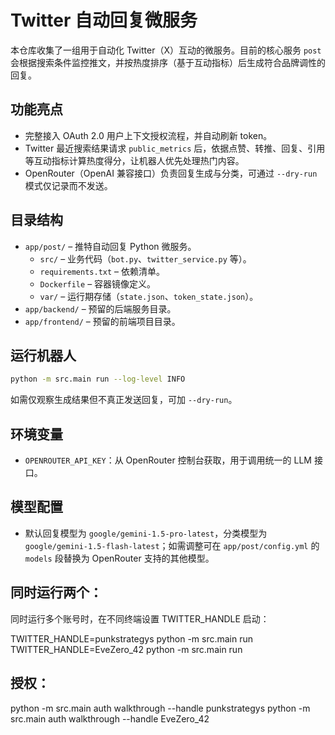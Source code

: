 # Twitter 自动回复微服务

本仓库收集了一组用于自动化 Twitter（X）互动的微服务。目前的核心服务 `post` 会根据搜索条件监控推文，并按热度排序（基于互动指标）后生成符合品牌调性的回复。

## 功能亮点
- 完整接入 OAuth 2.0 用户上下文授权流程，并自动刷新 token。
- Twitter 最近搜索结果请求 `public_metrics` 后，依据点赞、转推、回复、引用等互动指标计算热度得分，让机器人优先处理热门内容。
- OpenRouter（OpenAI 兼容接口）负责回复生成与分类，可通过 `--dry-run` 模式仅记录而不发送。

## 目录结构
- `app/post/` – 推特自动回复 Python 微服务。
  - `src/` – 业务代码（`bot.py`、`twitter_service.py` 等）。
  - `requirements.txt` – 依赖清单。
  - `Dockerfile` – 容器镜像定义。
  - `var/` – 运行期存储（`state.json`、`token_state.json`）。
- `app/backend/` – 预留的后端服务目录。
- `app/frontend/` – 预留的前端项目目录。

## 运行机器人
```bash
python -m src.main run --log-level INFO
```
如需仅观察生成结果但不真正发送回复，可加 `--dry-run`。

## 环境变量
- `OPENROUTER_API_KEY`：从 OpenRouter 控制台获取，用于调用统一的 LLM 接口。


## 模型配置
- 默认回复模型为 `google/gemini-1.5-pro-latest`，分类模型为 `google/gemini-1.5-flash-latest`；如需调整可在 `app/post/config.yml` 的 `models` 段替换为 OpenRouter 支持的其他模型。


## 同时运行两个：
同时运行多个账号时，在不同终端设置 TWITTER_HANDLE 启动：

TWITTER_HANDLE=punkstrategys python -m src.main run
TWITTER_HANDLE=EveZero_42 python -m src.main run

## 授权：
python -m src.main auth walkthrough --handle punkstrategys
python -m src.main auth walkthrough --handle EveZero_42
